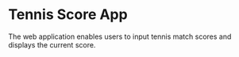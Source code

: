 # Tennis Score App

The web application enables users to input
tennis match scores and displays the current score.
